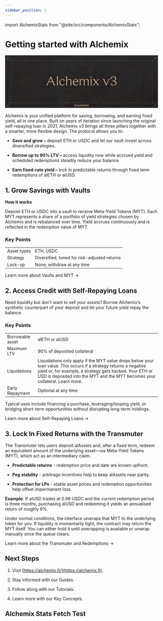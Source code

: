 ```yaml
---
sidebar_position: 1
---
```


import AlchemixStats from "@site/src/components/AlchemixStats";

# Getting started with Alchemix

![](/img/landing-01.webp)

Alchemix is your unified platform for saving, borrowing, and earning fixed yield, all in one place. Built on years of iteration since launching the original self-repaying loan in 2021, Alchemix v3 brings all three pillars together with a smarter, more flexible design. The protocol allows you to:

- **Save and grow –** deposit ETH or USDC and let our vault invest across diversified strategies.

- **Borrow up to 90% LTV –** access liquidity now while accrued yield and scheduled redemptions steadily reduce your balance.

- **Earn fixed-rate yield –** lock in predictable returns through fixed term redemptions of alETH or alUSD.

## 1. Grow Savings with Vaults

**How it works**

Deposit ETH or USDC into a vault to receive Meta-Yield Tokens (MYT). Each MYT represents a share of a portfolio of yield strategies chosen by Alchemix and is rebalanced over time. Yield accrues continuously and is reflected in the redemption value of MYT.

### Key Points

|             |                                              |
| ----------- | -------------------------------------------- |
| Asset types | ETH, USDC                                    |
| Strategy    | Diversified, tuned for risk-adjusted returns |
| Lock-up     | None, withdraw at any time                   |

Learn more about Vaults and MYT →

## 2. Access Credit with Self-Repaying Loans

Need liquidity but don’t want to sell your assets? Borrow Alchemix’s synthetic counterpart of your deposit and let your future yield repay the balance.

### Key Points

|                  |                                                                                                                                                                                                                                                              |
| ---------------- | ------------------------------------------------------------------------------------------------------------------------------------------------------------------------------------------------------------------------------------------------------------ |
| Borrowable asset | alETH or alUSD                                                                                                                                                                                                                                               |
| Maximum LTV      | 90% of deposited collateral                                                                                                                                                                                                                                  |
| Liquidations     | Liquidations only apply if the MYT value drops below your loan value. This occurs if a strategy returns a negative yield or, for example, a strategy gets hacked. Your ETH or USD is deposited into the MYT and the MYT becomes your collateral. Learn more. |
| Early Repayment  | Optional at any time                                                                                                                                                                                                                                         |

Typical uses include financing a purchase, leveraging/looping yield, or bridging short-term opportunities without disrupting long-term holdings.

Learn more about Self-Repaying Loans →

## 3. Lock In Fixed Returns with the Transmuter

The Transmuter lets users deposit alAssets and, after a fixed term, redeem an equivalent amount of the underlying asset—via Meta-Yield Tokens (MYT), which act as an intermediary claim.

- **Predictable returns** - redemption price and date are known upfront.

- **Peg stability** - arbitrage incentives help to keep alAssets near parity.

- **Protection for LPs** - stable asset prices and redemption opportunities help offset impermanent loss.

**Example**: If alUSD trades at 0.98 USDC and the current redemption period is three months, purchasing alUSD and redeeming it yields an annualised return of roughly 8%.

Under normal conditions, the interface unwraps that MYT to the underlying token for you. If liquidity is momentarily tight, the contract may return the MYT itself. You can either hold it until unwrapping is available or unwrap manually once the queue clears.

Learn more about the Transmuter and Redemptions →

## Next Steps

1. Visit [https://alchemix.fi/](https://alchemix.fi).

2. Stay informed with our Guides.

3. Follow along with our Tutorials.

4. Learn more with our Key Concepts.

## Alchemix Stats Fetch Test

<AlchemixStats />
